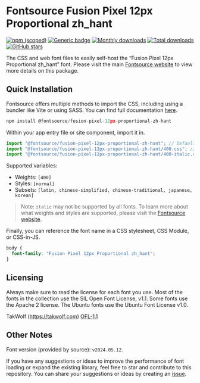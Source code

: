 # Fontsource Fusion Pixel 12px Proportional zh_hant

[![npm (scoped)](https://img.shields.io/npm/v/@fontsource/fusion-pixel-12px-proportional-zh-hant?color=brightgreen)](https://www.npmjs.com/package/@fontsource/fusion-pixel-12px-proportional-zh-hant) [![Generic badge](https://img.shields.io/badge/fontsource-passing-brightgreen)](https://github.com/fontsource/fontsource) [![Monthly downloads](https://badgen.net/npm/dm/@fontsource/fusion-pixel-12px-proportional-zh-hant)](https://github.com/fontsource/fontsource) [![Total downloads](https://badgen.net/npm/dt/@fontsource/fusion-pixel-12px-proportional-zh-hant)](https://github.com/fontsource/fontsource) [![GitHub stars](https://img.shields.io/github/stars/fontsource/fontsource.svg?style=social&label=Star)](https://github.com/fontsource/fontsource/stargazers)

The CSS and web font files to easily self-host the “Fusion Pixel 12px Proportional zh_hant” font. Please visit the main [Fontsource website](https://fontsource.org/fonts/fusion-pixel-12px-proportional-zh-hant) to view more details on this package.

## Quick Installation

Fontsource offers multiple methods to import the CSS, including using a bundler like Vite or using SASS. You can find full documentation [here](https://fontsource.org/docs/getting-started/introduction).

```javascript
npm install @fontsource/fusion-pixel-12px-proportional-zh-hant
```

Within your app entry file or site component, import it in.

```javascript
import "@fontsource/fusion-pixel-12px-proportional-zh-hant"; // Defaults to weight 400
import "@fontsource/fusion-pixel-12px-proportional-zh-hant/400.css"; // Specify weight
import "@fontsource/fusion-pixel-12px-proportional-zh-hant/400-italic.css"; // Specify weight and style
```

Supported variables:
- Weights: `[400]`
- Styles: `[normal]`
- Subsets: `[latin, chinese-simplified, chinese-traditional, japanese, korean]`

> Note: `italic` may not be supported by all fonts. To learn more about what weights and styles are supported, please visit the [Fontsource website](https://fontsource.org/fonts/fusion-pixel-12px-proportional-zh-hant).

Finally, you can reference the font name in a CSS stylesheet, CSS Module, or CSS-in-JS.

```css
body {
  font-family: "Fusion Pixel 12px Proportional zh_hant";
}
```

## Licensing
Always make sure to read the license for each font you use. Most of the fonts in the collection use the SIL Open Font License, v1.1. Some fonts use the Apache 2 license. The Ubuntu fonts use the Ubuntu Font License v1.0.

TakWolf (https://takwolf.com)
[OFL-1.1](https://raw.githubusercontent.com/TakWolf/fusion-pixel-font/master/LICENSE-OFL)

## Other Notes
Font version (provided by source): `v2024.05.12`.

If you have any suggestions or ideas to improve the performance of font loading or expand the existing library, feel free to star and contribute to this repository. You can share your suggestions or ideas by creating an [issue](https://github.com/fontsource/fontsource/issues).